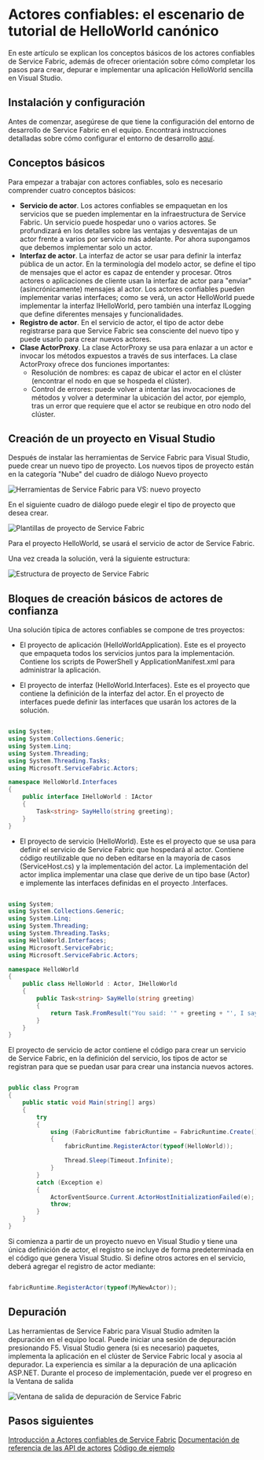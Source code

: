 <properties
   pageTitle="Introducción a los actores confiables | Microsoft Azure"
   description="Este tutorial le guiará a través de los pasos para crear, depurar e implementar un servicio HelloWorld canónico con los actores confiables de Service Fabric."
   services="service-fabric"
   documentationCenter=".net"
   authors="jessebenson"
   manager="timlt"
   editor=""/>

<tags
   ms.service="service-fabric"
   ms.devlang="dotnet"
   ms.topic="article"
   ms.tgt_pltfrm="NA"
   ms.workload="NA"
   ms.date="08/05/2015"
   ms.author="claudioc"/>

# Actores confiables: el escenario de tutorial de HelloWorld canónico
En este artículo se explican los conceptos básicos de los actores confiables de Service Fabric, además de ofrecer orientación sobre cómo completar los pasos para crear, depurar e implementar una aplicación HelloWorld sencilla en Visual Studio.

## Instalación y configuración
Antes de comenzar, asegúrese de que tiene la configuración del entorno de desarrollo de Service Fabric en el equipo. Encontrará instrucciones detalladas sobre cómo configurar el entorno de desarrollo [aquí](service-fabric-get-started.md).

## Conceptos básicos
Para empezar a trabajar con actores confiables, solo es necesario comprender cuatro conceptos básicos:

* **Servicio de actor**. Los actores confiables se empaquetan en los servicios que se pueden implementar en la infraestructura de Service Fabric. Un servicio puede hospedar uno o varios actores. Se profundizará en los detalles sobre las ventajas y desventajas de un actor frente a varios por servicio más adelante. Por ahora supongamos que debemos implementar solo un actor.
* **Interfaz de actor**. La interfaz de actor se usar para definir la interfaz pública de un actor. En la terminología del modelo actor, se define el tipo de mensajes que el actor es capaz de entender y procesar. Otros actores o aplicaciones de cliente usan la interfaz de actor para "enviar" (asincrónicamente) mensajes al actor. Los actores confiables pueden implementar varias interfaces; como se verá, un actor HelloWorld puede implementar la interfaz IHelloWorld, pero también una interfaz ILogging que define diferentes mensajes y funcionalidades.
* **Registro de actor**. En el servicio de actor, el tipo de actor debe registrarse para que Service Fabric sea consciente del nuevo tipo y puede usarlo para crear nuevos actores.
* **Clase ActorProxy**. La clase ActorProxy se usa para enlazar a un actor e invocar los métodos expuestos a través de sus interfaces. La clase ActorProxy ofrece dos funciones importantes:
	* Resolución de nombres: es capaz de ubicar el actor en el clúster (encontrar el nodo en que se hospeda el clúster).
	* Control de errores: puede volver a intentar las invocaciones de métodos y volver a determinar la ubicación del actor, por ejemplo, tras un error que requiere que el actor se reubique en otro nodo del clúster.

## Creación de un proyecto en Visual Studio
Después de instalar las herramientas de Service Fabric para Visual Studio, puede crear un nuevo tipo de proyecto. Los nuevos tipos de proyecto están en la categoría "Nube" del cuadro de diálogo Nuevo proyecto


![Herramientas de Service Fabric para VS: nuevo proyecto][1]

En el siguiente cuadro de diálogo puede elegir el tipo de proyecto que desea crear.

![Plantillas de proyecto de Service Fabric][5]

Para el proyecto HelloWorld, se usará el servicio de actor de Service Fabric.

Una vez creada la solución, verá la siguiente estructura:

![Estructura de proyecto de Service Fabric][2]

## Bloques de creación básicos de actores de confianza

Una solución típica de actores confiables se compone de tres proyectos:

* El proyecto de aplicación (HelloWorldApplication). Este es el proyecto que empaqueta todos los servicios juntos para la implementación. Contiene los scripts de PowerShell y ApplicationManifest.xml para administrar la aplicación.

* El proyecto de interfaz (HelloWorld.Interfaces). Este es el proyecto que contiene la definición de la interfaz del actor. En el proyecto de interfaces puede definir las interfaces que usarán los actores de la solución.

```csharp

using System;
using System.Collections.Generic;
using System.Linq;
using System.Threading;
using System.Threading.Tasks;
using Microsoft.ServiceFabric.Actors;

namespace HelloWorld.Interfaces
{
    public interface IHelloWorld : IActor
    {
        Task<string> SayHello(string greeting);
    }
}

```

* El proyecto de servicio (HelloWorld). Este es el proyecto que se usa para definir el servicio de Service Fabric que hospedará al actor. Contiene código reutilizable que no deben editarse en la mayoría de casos (ServiceHost.cs) y la implementación del actor. La implementación del actor implica implementar una clase que derive de un tipo base (Actor) e implemente las interfaces definidas en el proyecto .Interfaces.

```csharp

using System;
using System.Collections.Generic;
using System.Linq;
using System.Threading;
using System.Threading.Tasks;
using HelloWorld.Interfaces;
using Microsoft.ServiceFabric;
using Microsoft.ServiceFabric.Actors;

namespace HelloWorld
{
    public class HelloWorld : Actor, IHelloWorld
    {
        public Task<string> SayHello(string greeting)
        {
            return Task.FromResult("You said: '" + greeting + "', I say: Hello Actors!");
        }
    }
}

```

El proyecto de servicio de actor contiene el código para crear un servicio de Service Fabric, en la definición del servicio, los tipos de actor se registran para que se puedan usar para crear una instancia nuevos actores.

```csharp

public class Program
{
    public static void Main(string[] args)
    {
        try
        {
            using (FabricRuntime fabricRuntime = FabricRuntime.Create())
            {
                fabricRuntime.RegisterActor(typeof(HelloWorld));

                Thread.Sleep(Timeout.Infinite);
            }
        }
        catch (Exception e)
        {
            ActorEventSource.Current.ActorHostInitializationFailed(e);
            throw;
        }
    }
}  

```

Si comienza a partir de un proyecto nuevo en Visual Studio y tiene una única definición de actor, el registro se incluye de forma predeterminada en el código que genera Visual Studio. Si define otros actores en el servicio, deberá agregar el registro de actor mediante:

```csharp

fabricRuntime.RegisterActor(typeof(MyNewActor));


```

## Depuración

Las herramientas de Service Fabric para Visual Studio admiten la depuración en el equipo local. Puede iniciar una sesión de depuración presionando F5. Visual Studio genera (si es necesario) paquetes, implementa la aplicación en el clúster de Service Fabric local y asocia al depurador. La experiencia es similar a la depuración de una aplicación ASP.NET. Durante el proceso de implementación, puede ver el progreso en la Ventana de salida

![Ventana de salida de depuración de Service Fabric][3]


## Pasos siguientes

[Introducción a Actores confiables de Service Fabric](service-fabric-reliable-actors-introduction.md) [Documentación de referencia de las API de actores](https://msdn.microsoft.com/library/azure/dn971626.aspx) [Código de ejemplo](https://github.com/Azure/servicefabric-samples)


<!--Image references-->
[1]: ./media/service-fabric-reliable-actors-get-started/reliable-actors-newproject.PNG
[2]: ./media/service-fabric-reliable-actors-get-started/reliable-actors-projectstructure.PNG
[3]: ./media/service-fabric-reliable-actors-get-started/debugging-output.PNG
[4]: ./media/service-fabric-reliable-actors-get-started/vs-context-menu.png
[5]: ./media/service-fabric-reliable-actors-get-started/reliable-actors-newproject1.PNG

<!---HONumber=August15_HO6-->